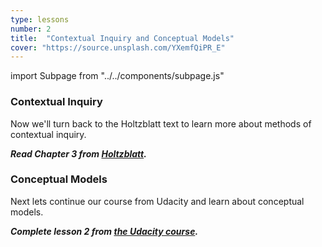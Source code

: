 ```yaml
---
type: lessons
number: 2
title:  "Contextual Inquiry and Conceptual Models"
cover: "https://source.unsplash.com/YXemfQiPR_E"
---
```

import Subpage from "../../components/subpage.js"

<Subpage slug="contextual-inquiry">

### Contextual Inquiry

Now we'll turn back to the Holtzblatt text to learn more about methods of contextual inquiry.

***Read Chapter 3 from [Holtzblatt][holtz].***

</Subpage>
<Subpage slug="conceptual-models">

### Conceptual Models

Next lets continue our course from Udacity and learn about conceptual models.

***Complete lesson 2 from [the Udacity course][norman].***

</Subpage>

[holtz]: https://learning.oreilly.com/library/view/contextual-design-2nd/9780128011362/
[norman]: https://www.udacity.com/course/design101
